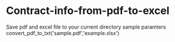 # Contract-info-from-pdf-to-excel
Save pdf and excel file to your current directory
sample paramters convert_pdf_to_txt('sample.pdf','example.xlsx')
